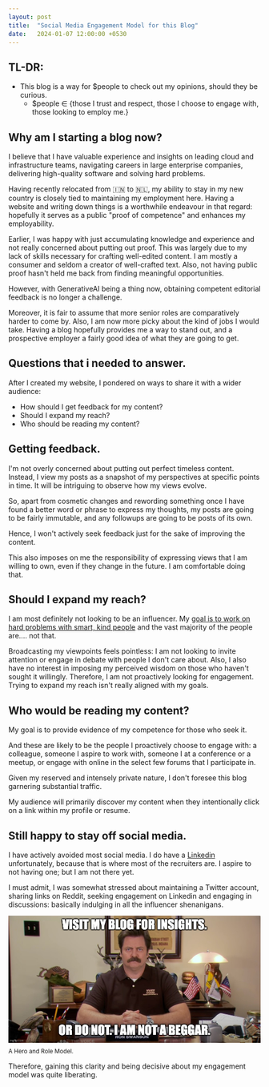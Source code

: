 ```yaml
---
layout: post
title:  "Social Media Engagement Model for this Blog"
date:   2024-01-07 12:00:00 +0530
---
```


## TL-DR:
* This blog is a way for $people to check out my opinions, should they be curious.
    * $people ∈ {those I trust and respect, those I choose to engage with, those looking to employ me.}


## Why am I starting a blog now?
I believe that I have valuable experience and insights on leading cloud and infrastructure teams, navigating careers in large enterprise companies, delivering high-quality software and solving hard problems.

Having recently relocated from 🇮🇳 to 🇳🇱, my ability to stay in my new country is closely tied to maintaining my employment here. Having a website and writing down things is a worthwhile endeavour in that regard: hopefully it serves as a public "proof of competence" and enhances my employability.

Earlier, I was happy with just accumulating knowledge and experience and not really concerned about putting out proof. This was largely due to my lack of skills necessary for crafting well-edited content. I am mostly a consumer and seldom a creator of well-crafted text. Also, not having public proof hasn't held me back from finding meaningful opportunities.

However, with GenerativeAI being a thing now, obtaining competent editorial feedback is no longer a challenge.

Moreover, it is fair to assume that more senior roles are comparatively harder to come by. Also, I am now more picky about the kind of jobs I would take. Having a blog hopefully provides me a way to stand out, and a prospective employer a fairly good idea of what they are going to get.


## Questions that i needed to answer.
After I created my website,  I pondered on ways to share it with a wider audience:
* How should I get feedback for my content?
* Should I expand my reach?
* Who should be reading my content?


## Getting feedback.
I'm not overly concerned about putting out perfect timeless content. Instead, I view my posts as a snapshot of my perspectives at specific points in time. It will be intriguing to observe how my views evolve.

So, apart from cosmetic changes and rewording something once I have found a better word or phrase to express my thoughts, my posts are going to be fairly immutable, and any followups are going to be posts of its own.

Hence, I won't actively seek feedback just for the sake of improving the content.

This also imposes on me the responsibility of expressing views that I am willing to own, even if they change in the future. I am comfortable doing that.


## Should I expand my reach?
I am most definitely not looking to be an influencer. My [goal is to work on hard problems with smart, kind people](/2024/01/05/smart-kind-hard) and the vast majority of the people are.... not that. 

Broadcasting my viewpoints feels pointless: I am not looking to invite attention or engage in debate with people I don't care about. Also, I also have no interest in imposing my perceived wisdom on those who haven't sought it willingly. Therefore, I am not proactively looking for engagement. Trying to expand my reach isn't really aligned with my goals.


## Who would be reading my content?
My goal is to provide evidence of my competence for those who seek it.

And these are likely to be the people I proactively choose to engage with: a colleague, someone I aspire to work with, someone I at a conference or a meetup, or engage with online in the select few forums that I participate in.

Given my reserved and intensely private nature, I don't foresee this blog garnering substantial traffic. 

My audience will primarily discover my content when they intentionally click on a link within my profile or resume.


## Still happy to stay off social media.
I have actively avoided most social media. I do have a [Linkedin](https://www.linkedin.com/in/ashwnacharya) unfortunately, because that is where most of the recruiters are. I aspire to not having one; but I am not there yet.

I must admit, I was somewhat stressed about maintaining a Twitter account, sharing links on Reddit, seeking engagement on Linkedin and engaging in discussions: basically indulging in all the influencer shenanigans.

![Role Model](/assets/2024-01-08/ron-swanson.jpeg)
<sub>A Hero and Role Model.</sub>

Therefore, gaining this clarity and being decisive about my engagement model was quite liberating.